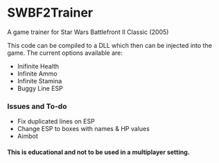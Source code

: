 # SWBF2Trainer
A game trainer for Star Wars Battlefront II Classic (2005)

This code can be compiled to a DLL which then can be injected into the game.
The current options available are:
- Inifinite Health
- Infinite Ammo
- Infinite Stamina
- Buggy Line ESP

### Issues and To-do
- Fix duplicated lines on ESP
- Change ESP to boxes with names & HP values
- Aimbot

#### This is educational and not to be used in a multiplayer setting. 
